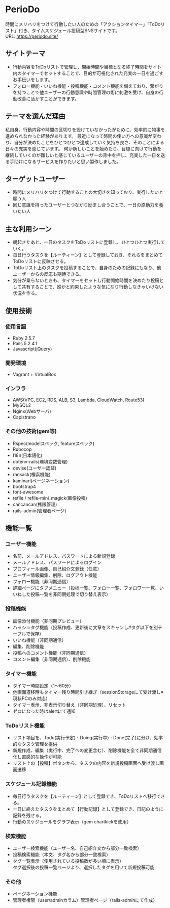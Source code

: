 # PerioDo
時間にメリハリをつけて行動したい人のための「アクションタイマー」「ToDoリスト」付き、タイムスケジュール投稿型SNSサイトです。<br>
URL: <https://periodo.site/>

## サイトテーマ
- 行動内容をToDoリストで管理し、開始時間や目標となる終了時間をサイト内のタイマーでセットすることで、目的が可視化された充実の一日を過ごすお手伝いをします。
- フォロー機能・いいね機能・投稿機能・コメント機能を備えており、繋がりを持つことで他ユーザーの行動意識や時間管理の術に刺激を受け、自身の行動改善に活かすことができます。

## テーマを選んだ理由
私自身、行動内容や時間の区切りを設けていなかったがために、効率的に物事を進められなかった経験があります。
最近になって時間の使い方への意識が変わり、自分が決めたことをひとつひとつ達成していく気持ち良さ、そのことによる日々の充実を感じています。
何か新しいことを始めたり、目標に向けて行動を継続していくのが難しいと感じているユーザーの背中を押し、充実した一日を送る手助けになるサービスを作りたいと思い製作しました。

## ターゲットユーザー
- 時間にメリハリをつけて行動することの大切さを知っており、実行したいと願う人
- 同じ意識を持ったユーザーとつながり励まし合うことで、一日の原動力を養いたい人

## 主な利用シーン
- 朝起きたあと、一日のタスクをToDoリストに登録し、ひとつひとつ実行していく。
- 毎日行うタスクを【ルーティーン】として登録しておき、それらをまとめてToDoリストに反映させる。
- ToDoリスト上のタスクを投稿することで、自身のための記録にもなり、他ユーザーからの反応も期待できる。
- 気分が乗らないときも、タイマーをセットし行動開始時間を決めたり投稿として共有することで、誰かと約束したような気になり行動しなきゃいけない状況を作る。

## 使用技術
### 使用言語
- Ruby 2.5.7
- Rails 5.2.4.1
- Javascript(jQuery)

### 開発環境
- Vagrant + VirtualBox

### インフラ
- AWS(VPC, EC2, RDS, ALB, S3, Lambda, CloudWatch, Route53)
- MySQL2
- Nginx(Webサーバ)
- Capistrano

### その他の技術(gem等)
- Rspec(modelスペック, featureスペック)
- Rubocop
- I18n(日本語化)
- dotenv-rails(環境変数管理)
- devise(ユーザー認証)
- ransack(検索機能)
- kaminari(ページネーション)
- bootstrap4
- font-awesome
- refile / refile-mini_magick(画像投稿)
- cancancan(権限管理)
- rails-admin(管理者ページ)

## 機能一覧
### ユーザー機能
- 名前、メールアドレス、パスワードによる新規登録
- メールアドレス、パスワードによるログイン
- プロフィール画像、自己紹介文登録（任意）
- ユーザー情報編集、削除、ログアウト機能
- フォロー機能（非同期通信）
- 詳細ページにタブメニュー（投稿一覧、フォロー一覧、フォロワー一覧、いいねした投稿一覧を非同期処理で切り替え表示）

### 投稿機能
- 画像添付機能（非同期プレビュー）
- ハッシュタグ機能（投稿作成、更新後に文章をスキャンし#タグ以下を別テーブルで保存）
- いいね機能（非同期通信）
- 編集、削除機能
- 投稿へのコメント機能（非同期通信）
- コメント編集（非同期通信）、削除機能

### タイマー機能
- タイマー時間設定（1〜60分）
- 他画面遷移時もタイマー残り時間引き継ぎ（sessionStorageにて受け渡し※現状PCのみ対応）
- タイマー表示、非表示切り替え（非同期処理）、リセット
- ゼロになった時はalertにて通知

### ToDoリスト機能
- リスト項目を、Todo(実行予定)・Doing(実行中)・Done(完了)に分け、効率的なタスク管理を提供
- 新規作成、編集（実行中、完了への変更含む）、削除機能を全て非同期通信化し直感的な操作が可能
- リスト上の【投稿】ボタンから、タスクの内容を新規投稿画面へ受け渡し画面遷移

### スケジュール記録機能
- 毎日行うタスクを【ルーティーン】として登録でき、ToDoリストへ移行できる。
- 一日に終えたタスクをまとめて【行動記録】として登録でき、日記のように記録を残せる。
- 行動のスケジュールをグラフ表示（gem chartkickを使用）

### 検索機能
- ユーザー検索機能（ユーザー名、自己紹介文から部分一致検索）
- 投稿検索機能（本文、タグ名から部分一致検索）
- タグ一覧表示（使用されている投稿数が多い順に表示）<br>
	タグ選択後の投稿一覧ページより、選択したタグを用いて新規投稿可能

### その他
- ページネーション機能
- 管理者権限（user/adminカラム）管理者ページ（rails-adminにて作成）
